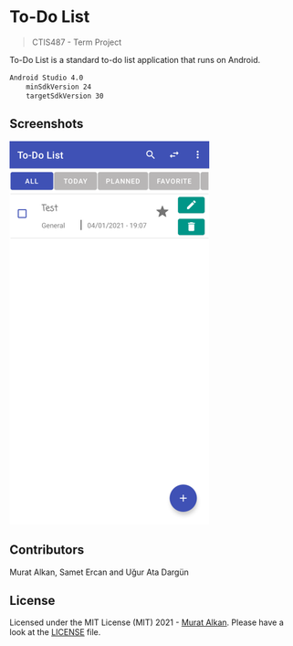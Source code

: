# To-Do List
> CTIS487 - Term Project

To-Do List is a standard to-do list application that runs on Android.

    Android Studio 4.0
        minSdkVersion 24
        targetSdkVersion 30
        
## Screenshots

<kbd>
    
![Main01](/assets/main.png)
    
</kbd>

## Contributors
Murat Alkan, Samet Ercan and Uğur Ata Dargün

## License
Licensed under the MIT License (MIT) 2021 - [Murat Alkan](https://github.com/muratalkan). Please have a look at the [LICENSE](LICENSE) file.

